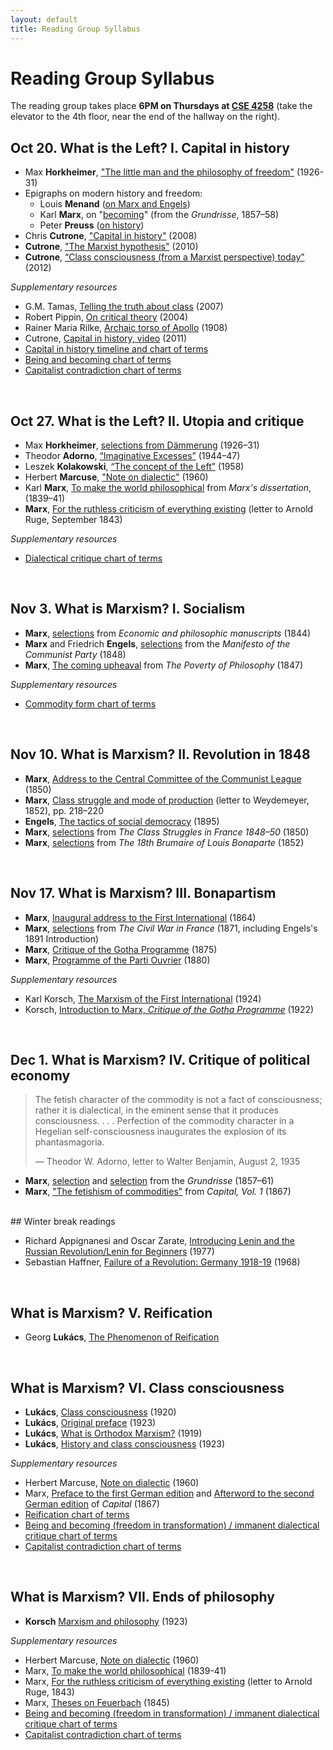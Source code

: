 ```yaml
---
layout: default
title: Reading Group Syllabus
---
```


# Reading Group Syllabus

The reading group takes place **6PM on Thursdays at [CSE 4258](https://goo.gl/maps/tVMUddcYxDXSu8yXA)** (take the elevator to the 4th floor, near the end of the hallway on the right). 

## Oct 20. What is the Left? I. Capital in history

* Max **Horkheimer**, ["The little man and the philosophy of freedom"](http://chriscutrone.platypus1917.org/wp-content/uploads/2010/04/horkheimer_littlemanphilosophyfreedomdaemmerung1926-31.pdf) (1926-31)
* Epigraphs on modern history and freedom:
	* Louis **Menand** ([on Marx and Engels](https://platypus1917.org/wp-content/uploads/2010/09/menandlouis_edmundwilsonfinlandstationintro2003.pdf))
	* Karl **Marx**, on "[becoming](http://chriscutrone.platypus1917.org/wp-content/uploads/2011/08/marx_grundrissebecoming.pdf)" (from the *Grundrisse*, 1857–58)
	* Peter **Preuss** ([on history](https://platypus1917.org/wp-content/uploads/2010/09/preusspeter_nietzschehistoryintro1980.pdf))
* Chris **Cutrone**, ["Capital in history"](http://platypus1917.org/2008/10/01/capital-in-history-the-need-for-a-marxian-philosophy-of-history-of-the-left/) (2008)
* **Cutrone**, ["The Marxist hypothesis"](http://platypus1917.org/2010/11/06/the-marxist-hypothesis-a-response-to-alain-badous-communist-hypothesis/) (2010)
* **Cutrone**, [“Class consciousness (from a Marxist perspective) today”](https://platypus1917.org/2012/11/01/class-consciousness-from-a-marxist-perspective-today/) (2012)

*Supplementary resources*
+ G.M. Tamas, [Telling the truth about class](https://platypus1917.org/wp-content/uploads/tamasgm_tellingthetruthaboutclass.pdf) (2007)
+ Robert Pippin, [On critical theory](https://platypus1917.org/wp-content/uploads/2010/09/pippin_criticaltheorynonbeing2004.pdf) (2004)
+ Rainer Maria Rilke, [Archaic torso of Apollo](https://platypus1917.org/wp-content/uploads/2012/07/rilke_apollo.pdf) (1908)
+ Cutrone, [Capital in history, video](https://www.youtube.com/watch?v=rLlZU1hyw6s) (2011)
+ [Capital in history timeline and chart of terms](https://platypus1917.org/wp-content/uploads/cutrone_capitalinhistorytimeline052019.pdf)
+ [Being and becoming chart of terms](https://platypus1917.org/wp-content/uploads/cutrone_beingbecoming082217.pdf)
+ [Capitalist contradiction chart of terms](https://platypus1917.org/wp-content/uploads/cutrone_marxcapitalistcontradiction030520.pdf)

<br>

## Oct 27. What is the Left? II. Utopia and critique

* Max **Horkheimer**, [selections from Dämmerung](https://platypus1917.org/wp-content/uploads/readings/horkheimer_dawnex.pdf) (1926–31)
* Theodor **Adorno**, [“Imaginative Excesses”](https://platypus1917.org/wp-content/uploads/readings/adorno_imaginativeexcesses.pdf) (1944–47)
* Leszek **Kolakowski**, [“The concept of the Left”](https://platypus1917.org/wp-content/uploads/readings/kolakowskileszek_conceptleft1968.pdf) (1958)
* Herbert **Marcuse**, ["Note on dialectic"](https://platypus1917.org/wp-content/uploads/marcuse_noteondialectic.pdf) (1960)
* Karl **Marx**, [To make the world philosophical](http://platypus1917.org/wp-content/uploads/2014/10/marx_earlyphilosophicalcritique_mereader9-151.pdf) from *Marx's dissertation*, (1839–41)
* **Marx**, [For the ruthless criticism of everything existing](http://platypus1917.org/wp-content/uploads/2014/10/marx_earlyphilosophicalcritique_mereader9-151.pdf#page=3) (letter to Arnold Ruge, September 1843)

*Supplementary resources*
+ [Dialectical critique chart of terms](https://platypus1917.org/wp-content/uploads/cutrone_beingbecomingimmanentcritique102217.pdf)

<br>

## Nov 3. What is Marxism? I. Socialism

* **Marx**, [selections](https://platypus1917.org/wp-content/uploads/readings/marx_pe1844.pdf) from *Economic and philosophic manuscripts* (1844)
* **Marx** and Friedrich **Engels**, [selections](https://platypus1917.org/wp-content/uploads/2011/11/marxengels_manifestoex.pdf) from the *Manifesto of the Communist Party* (1848)
* **Marx**, [The coming upheaval](https://www.marxists.org/archive/marx/works/1847/poverty-philosophy/ch02e.htm) from *The Poverty of Philosophy* (1847)

*Supplementary resources*
+ [Commodity form chart of terms](https://platypus1917.org/wp-content/uploads/commodityform112518-1.pdf)


<br>

## Nov 10. What is Marxism? II. Revolution in 1848

* **Marx**, [Address to the Central Committee of the Communist League](http://www.marxists.org/archive/marx/works/1847/communist-league/1850-ad1.htm) (1850)
* **Marx**, [Class struggle and mode of production](https://www.marxists.org/archive/marx/works/1852/letters/52_03_05-ab.htm) (letter to Weydemeyer, 1852), pp. 218–220
* **Engels**, [The tactics of social democracy](http://platypus1917.org/wp-content/uploads/2014/10/engels_tacticssocialdemocracy1895_mereader556-573.pdf) (1895)
* **Marx**, [selections](https://platypus1917.org/wp-content/uploads/2011/11/marx_francestrugglesex.pdf) from *The Class Struggles in France 1848–50* (1850)
* **Marx**, [selections](https://platypus1917.org/wp-content/uploads/2011/11/marx_18thbrumaire.pdf) from *The 18th Brumaire of Louis Bonaparte* (1852)


<br>

## Nov 17. What is Marxism? III. Bonapartism
* **Marx**, [Inaugural address to the First International](http://www.marxists.org/archive/marx/works/1864/10/27.htm) (1864)
* **Marx**, [selections](https://platypus1917.org/wp-content/uploads/2011/11/marx_pariscommunetuckeredpress.pdf) from *The Civil War in France* (1871, including Engels's 1891 Introduction)
* **Marx**, [Critique of the Gotha Programme](http://www.marxists.org/archive/marx/works/1875/gotha/index.htm) (1875)
* **Marx**, [Programme of the Parti Ouvrier](http://www.marxists.org/archive/marx/works/1880/05/parti-ouvrier.htm) (1880)


*Supplementary resources*
+ Karl Korsch, [The Marxism of the First International](http://www.marxists.org/archive/korsch/1924/first-international.htm) (1924)
+ Korsch, [Introduction to Marx, *Critique of the Gotha Programme*](http://www.marxists.org/archive/korsch/1922/gotha.htm) (1922)

<br>

## Dec 1. What is Marxism? IV. Critique of political economy

> The fetish character of the commodity is not a fact of consciousness; rather it is dialectical, in the eminent sense that it produces consciousness. . . . Perfection of the commodity character in a Hegelian self-consciousness inaugurates the explosion of its phantasmagoria.
>
> &mdash; Theodor W. Adorno, letter to Walter Benjamin, August 2, 1935


* **Marx**, [selection](https://platypus1917.org/wp-content/uploads/readings/marx_grundrisseex.pdf) and [selection](http://platypus1917.org/wp-content/uploads/2014/11/marx_grundrisse_mereader276-281.pdf) from the *Grundrisse* (1857–61)
* **Marx**, ["The fetishism of commodities"](http://www.marxists.org/archive/marx/works/1867-c1/ch01.htm#S4) from *Capital, Vol. 1* (1867)

<br>
## Winter break readings

* Richard Appignanesi and Oscar Zarate, [Introducing Lenin and the Russian Revolution/Lenin for Beginners](http://www.mediafire.com/file/m9h72nf0swd1bac/leninforbeginners1978.pdf) (1977)
* Sebastian Haffner, [Failure of a Revolution: Germany 1918-19](http://platypus1917.org/wp-content/uploads/2014/05/haffner_failurerevolutiongermany1918-19.pdf) (1968)

<br>

## What is Marxism? V. Reification
* Georg **Lukács**, [The Phenomenon of Reification](https://platypus1917.org/wp-content/uploads/readings/lukacs_reification.pdf)

<br>

## What is Marxism? VI. Class consciousness
* **Lukács**, [Class consciousness](https://www.marxists.org/archive/lukacs/works/history/lukacs3.htm) (1920)
* **Lukács**, [Original preface](https://www.marxists.org/archive/lukacs/works/history/preface-1922.htm) (1923)
* **Lukács**, [What is Orthodox Marxism?](https://www.marxists.org/archive/lukacs/works/history/orthodox.htm) (1919)
* **Lukács**, [History and class consciousness](https://www.marxists.org/archive/lukacs/works/history/) (1923)


*Supplementary resources*
+ Herbert Marcuse, [Note on dialectic](https://platypus1917.org/wp-content/uploads/marcuse_noteondialectic.pdf) (1960)
+ Marx, [Preface to the first German edition](https://www.marxists.org/archive/marx/works/1867-c1/p1.htm) and [Afterword to the second German edition](http://www.marxists.org/archive/marx/works/1867-c1/p3.htm) of *Capital* (1867)
+ [Reification chart of terms](https://platypus1917.org/wp-content/uploads/cutrone_reification012319.pdf)
+ [Being and becoming (freedom in transformation) / immanent dialectical critique chart of terms](https://platypus1917.org/wp-content/uploads/cutrone_beingbecomingimmanentcritique102217.pdf)
+ [Capitalist contradiction chart of terms](https://platypus1917.org/wp-content/uploads/cutrone_marxcapitalistcontradiction030520.pdf)
 


 <br>

## What is Marxism? VII. Ends of philosophy
* **Korsch** [Marxism and philosophy](https://platypus1917.org/wp-content/uploads/2012/12/korsch_marxismandphilosophy.pdf) (1923)


*Supplementary resources*
+ Herbert Marcuse, [Note on dialectic](https://platypus1917.org/wp-content/uploads/marcuse_noteondialectic.pdf) (1960)
+ Marx, [To make the world philosophical](http://platypus1917.org/wp-content/uploads/2014/10/marx_earlyphilosophicalcritique_mereader9-151.pdf) (1839-41)
+ Marx, [For the ruthless criticism of everything existing](http://platypus1917.org/wp-content/uploads/2014/10/marx_earlyphilosophicalcritique_mereader9-151.pdf) (letter to Arnold Ruge, 1843)
+ Marx, [Theses on Feuerbach](http://www.marxists.org/archive/marx/works/1845/theses/theses.htm) (1845)
+ [Being and becoming (freedom in transformation) / immanent dialectical critique chart of terms](https://platypus1917.org/wp-content/uploads/cutrone_beingbecomingimmanentcritique102217.pdf)
+ [Capitalist contradiction chart of terms](https://platypus1917.org/wp-content/uploads/cutrone_marxcapitalistcontradiction030520.pdf)


